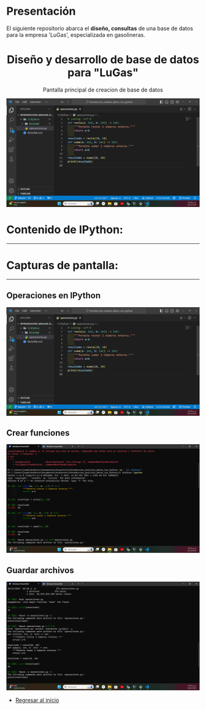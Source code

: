 # Presentación

El siguiente repositorio abarca el **diseño, consultas** de una base de datos para la empresa 'LuGas', especializada en gasolineras.

<h1 align="center"> Diseño y desarrollo de base de datos para "LuGas" </h1>
<p align="center"> Pantalla principal de creacion de base de datos </p>
<p align="center"><img src="README/1_Resultado_Final.png"/></p>

# Contenido de IPython:

---

# Capturas de pantalla:

---

## Operaciones en IPython

![Operaciones en IPython](README/1_Resultado_Final.png)

## Crear funciones

![Crear funciones](README/2_Crear_Funciones.png)

## Guardar archivos

![Guardar archivos](README/3_Guardar_Archivo.png)

- [Regresar al inicio](#presentación)

